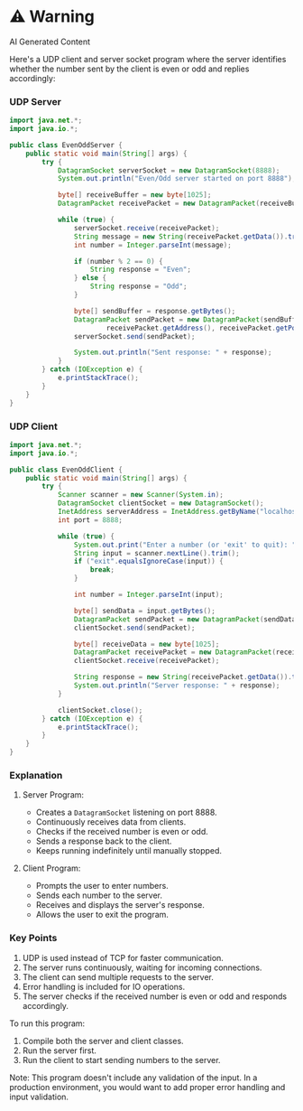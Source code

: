 <div class="warning"><h1>⚠️ Warning</h1><span>AI Generated Content</span></div>


Here's a UDP client and server socket program where the server identifies whether the number sent by the client is even or odd and replies accordingly:

### UDP Server

```java
import java.net.*;
import java.io.*;

public class EvenOddServer {
    public static void main(String[] args) {
        try {
            DatagramSocket serverSocket = new DatagramSocket(8888);
            System.out.println("Even/Odd server started on port 8888");

            byte[] receiveBuffer = new byte[1025];
            DatagramPacket receivePacket = new DatagramPacket(receiveBuffer, receiveBuffer.length);

            while (true) {
                serverSocket.receive(receivePacket);
                String message = new String(receivePacket.getData()).trim();
                int number = Integer.parseInt(message);

                if (number % 2 == 0) {
                    String response = "Even";
                } else {
                    String response = "Odd";
                }

                byte[] sendBuffer = response.getBytes();
                DatagramPacket sendPacket = new DatagramPacket(sendBuffer, sendBuffer.length,
                        receivePacket.getAddress(), receivePacket.getPort());
                serverSocket.send(sendPacket);

                System.out.println("Sent response: " + response);
            }
        } catch (IOException e) {
            e.printStackTrace();
        }
    }
}
```

### UDP Client

```java
import java.net.*;
import java.io.*;

public class EvenOddClient {
    public static void main(String[] args) {
        try {
            Scanner scanner = new Scanner(System.in);
            DatagramSocket clientSocket = new DatagramSocket();
            InetAddress serverAddress = InetAddress.getByName("localhost");
            int port = 8888;

            while (true) {
                System.out.print("Enter a number (or 'exit' to quit): ");
                String input = scanner.nextLine().trim();
                if ("exit".equalsIgnoreCase(input)) {
                    break;
                }

                int number = Integer.parseInt(input);

                byte[] sendData = input.getBytes();
                DatagramPacket sendPacket = new DatagramPacket(sendData, sendData.length, serverAddress, port);
                clientSocket.send(sendPacket);

                byte[] receiveData = new byte[1025];
                DatagramPacket receivePacket = new DatagramPacket(receiveData, receiveData.length);
                clientSocket.receive(receivePacket);

                String response = new String(receivePacket.getData()).trim();
                System.out.println("Server response: " + response);
            }

            clientSocket.close();
        } catch (IOException e) {
            e.printStackTrace();
        }
    }
}
```

### Explanation

1. Server Program:
   - Creates a `DatagramSocket` listening on port 8888.
   - Continuously receives data from clients.
   - Checks if the received number is even or odd.
   - Sends a response back to the client.
   - Keeps running indefinitely until manually stopped.

2. Client Program:
   - Prompts the user to enter numbers.
   - Sends each number to the server.
   - Receives and displays the server's response.
   - Allows the user to exit the program.

### Key Points

1. UDP is used instead of TCP for faster communication.
2. The server runs continuously, waiting for incoming connections.
3. The client can send multiple requests to the server.
4. Error handling is included for IO operations.
5. The server checks if the received number is even or odd and responds accordingly.

To run this program:
1. Compile both the server and client classes.
2. Run the server first.
3. Run the client to start sending numbers to the server.

Note: This program doesn't include any validation of the input. In a production environment, you would want to add proper error handling and input validation.